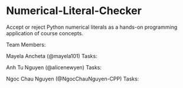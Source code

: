 # Numerical-Literal-Checker
Accept or reject Python numerical literals as a hands-on programming application of course concepts.

Team Members:

Mayela Ancheta (@mayela101) Tasks:

Anh Tu Nguyen (@alicenewyen) Tasks: 

Ngoc Chau Nguyen (@NgocChauNguyen-CPP) Tasks:
